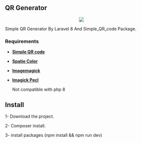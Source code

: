 ## QR Generator
<p align="center"><img src="https://github.com/Mohammed-Mojaly/Laravel_qr_generator/blob/main/screenshot/1.png"></p>

Simple QR Generator By Laravel 8 And Simple_QR_code Package. 



### Requirements

- **[Simple QR code](https://github.com/SimpleSoftwareIO/simple-qrcode)**
- **[Spatie Color](https://github.com/spatie/color)**
- **[Imagemagick](https://imagemagick.org/)**
- **[Imagick Pecl](http://pecl.php.net/imagick)**

    Not compatible with php 8 

## Install
1- Download the project.

2- Composer install.

3- install packages (npm install && npm run dev)

